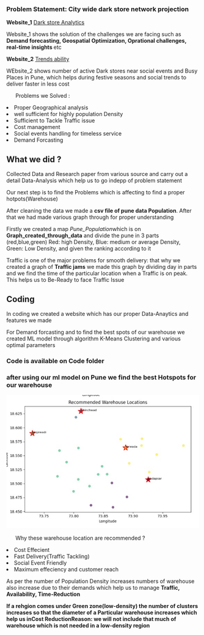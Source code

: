 <h3> <B>Problem Statement: City wide dark store network projection</B></h3>


<b>Website_1</b> [Dark store Analytics](https://remarkable-baklava-216e9b.netlify.app/)
<p>Website_1 shows the solution of the challenges we are facing such as <b>Demand forecasting, Geospatial Optimization, Oprational challenges, real-time insights </b>etc </p>

<b>Website_2</b> [Trends ability](https://gleeful-dodol-38f60b.netlify.app/)
<p>WEbsite_2 shows number of active Dark stores near social events and Busy Places in Pune, which helps during festive seasons and social trends to deliver faster in less cost </p>


<ul>Problems we Solved : </ul>
  <li>Proper Geographical analysis </li>
  <li>well sufficient for highly population Density </li>
  <li>Sufficient to Tackle Traffic issue </li>
  <li>Cost management</li>
  <li>Social events handling for timeless service</li>
  <li>Demand Forcasting</li>

<h2>What we did ?</h2>
<p>Collected Data and Research paper from various source and carry out a detail Data-Analysis which help us to go indepp of problem statement</p>

<p>Our next step is to find the Problems which is affecting to find a proper hotpots(Warehouse) </p>

<p>After cleaning the data we made a <b>csv file of pune data Population</b>. After that we had made various graph through for proper understanding</p>

<p>Firstly we created a map <i>Pune_Population</i>which is on <b>Graph_created_through_data</b> and divide the pune in 3 parts (red,blue,green) Red: high Density, Blue: medium or average Density, Green: Low Density, and given the ranking according to it </p>

<p>Traffic is one of the major problems for smooth delivery: that why we created a graph of <B>Traffic jams</B> we made this graph by dividing day in parts and we find the time of the particular location when a Traffic is on peak. This helps us to Be-Ready to face Traffic Issue</p>

<h2>Coding</h2>
<p>In coding we created a website which has our proper Data-Anaytics and features we made</p>
<p>For Demand forcasting and to find the best spots of our warehouse we created ML model through algorithm K-Means Clustering and various optimal parameters </p>
<h3>Code is available on <b>Code</b> folder</h3>
<h3> after using our ml model on Pune we find the best Hotspots for our warehouse</h3>

![Hotspots](https://github.com/Bit-Bard/Cyber-Flame-/blob/main/Hackron/Graph_created_through_data/ML_model_prediction.jpg)

<ul>Why these warehouse location are recommended ?</ul>
<li>Cost Effecient
<li>Fast Delivery(Traffic Tackling)
<li>Social Event Friendly
<li>Maximum effeciency and customer reach

<p>As per the number of Population Density increases numbers of warehouse also increase due to their demands which help us to manage <b>Traffic, Availability, Time-Reduction</p>
<P>If a rehgion comes under Green zone(low-density) the number of clusters increases so that the diameter of a Particular warehouse increases which help us in<b>Cost Reduction</b>Reason: we will not include that much of warehouse which is not needed in a low-density region</P>







